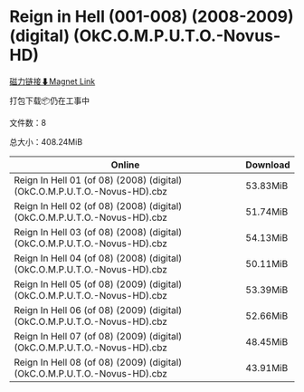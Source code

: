# Reign in Hell (001-008) (2008-2009) (digital) (OkC.O.M.P.U.T.O.-Novus-HD)

[磁力链接⬇Magnet Link](magnet:?xt=urn:btih:a76e3ac08c75d61cd975f8ed6c8895935c7daed9&dn=Reign%20in%20Hell%20%28001-008%29%20%282008-2009%29%20%28digital%29%20%28OkC.O.M.P.U.T.O.-Novus-HD%29)

打包下载📦仍在工事中

文件数：8

总大小：408.24MiB

Online | Download
--- | ---
Reign In Hell 01 (of 08) (2008) (digital) (OkC.O.M.P.U.T.O.-Novus-HD).cbz | 53.83MiB
Reign In Hell 02 (of 08) (2008) (digital) (OkC.O.M.P.U.T.O.-Novus-HD).cbz | 51.74MiB
Reign In Hell 03 (of 08) (2008) (digital) (OkC.O.M.P.U.T.O.-Novus-HD).cbz | 54.13MiB
Reign In Hell 04 (of 08) (2008) (digital) (OkC.O.M.P.U.T.O.-Novus-HD).cbz | 50.11MiB
Reign In Hell 05 (of 08) (2009) (digital) (OkC.O.M.P.U.T.O.-Novus-HD).cbz | 53.39MiB
Reign In Hell 06 (of 08) (2009) (digital) (OkC.O.M.P.U.T.O.-Novus-HD).cbz | 52.66MiB
Reign In Hell 07 (of 08) (2009) (digital) (OkC.O.M.P.U.T.O.-Novus-HD).cbz | 48.45MiB
Reign In Hell 08 (of 08) (2009) (digital) (OkC.O.M.P.U.T.O.-Novus-HD).cbz | 43.91MiB